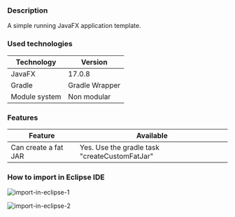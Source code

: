 ### Description

A simple running JavaFX application template.

### Used technologies

| Technology    | Version        |
|---------------|----------------|
| JavaFX        | 17.0.8         |
| Gradle        | Gradle Wrapper |
| Module system | Non modular    |

### Features

| Feature              | Available                                     |
|----------------------|-----------------------------------------------|
| Can create a fat JAR | Yes. Use the gradle task "createCustomFatJar" |  

### How to import in Eclipse IDE

![import-in-eclipse-1](https://github.com/davidweber411/JavaFxAppMavenNonModular/assets/108978258/5c554853-0966-41c7-8b77-17b414f5e174)

![import-in-eclipse-2](https://github.com/davidweber411/JavaFxAppMavenNonModular/assets/108978258/43c7bdec-f189-4809-87c5-90476d615556)
